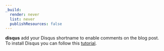 ```yaml
---
_build:
  render: never
  list: never
  publishResources: false
---
```


**disqus** add your Disqus shortname to enable comments on the blog post. To install Disqus you can follow this [tutorial](https://portfolio.peter-baumgartner.net/2017/09/10/how-to-install-disqus-on-hugo/).
